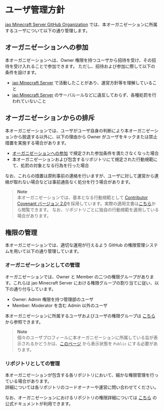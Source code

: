 # ユーザ管理方針

[jao Minecraft Server GitHub Organization](https://github.com/jaoafa) では、本オーガニゼーションに所属するユーザについて以下の通り管理します。

## オーガニゼーションへの参加

本オーガニゼーションへは、Owner 権限を持つユーザから招待を受け、その招待を受け入れることで参加できます。
ただし、招待および参加に際して以下の条件を設けます。

- [jao Minecraft Server](https://jaoafa.com) で活動したことがあり、運営方針等を理解していること
- [jao Minecraft Server](https://jaoafa.com) のサーバルールなどに違反しておらず、各種処罰を行われていないこと

## オーガニゼーションからの排斥

本オーガニゼーションでは、ユーザがユーザ自身の判断により本オーガニゼーションから脱退する以外に、以下の理由から Owner がユーザをキックまたは禁止措置を実施する場合があります。

- [オーガニゼーションへの参加](#オーガニゼーションへの参加) で規定された参加条件を満たさなくなった場合
- 本オーガニゼーションおよび包含するリポジトリにて規定された行動規範にて、処罰の対象となる行為を行った場合

なお、これらの措置は原則事前の連絡を行いますが、ユーザに対して運営から連絡が取れない場合などは事前通告なく処分を行う場合があります。

> **Note**  
> 本オーガニゼーションでは、基本となる行動規範として [Contributor Covenant バージョン 2.0](https://www.contributor-covenant.org/version/2/0/code_of_conduct/)を採用しています。実際の適用文書は[こちら](https://github.com/jaoafa/.github/blob/master/CODE_OF_CONDUCT.md)から閲覧できます。
> なお、リポジトリごとに独自の行動規範を適用している場合があります。

## 権限の管理

本オーガニゼーションでは、適切な運用が行えるよう GitHub の権限管理システムを用いて以下の通り管理しています。

### オーガニゼーションとしての管理

オーガニゼーションでは、Owner と Member の二つの権限グループがあります。これらは jao Minecraft Server における権限グループの割り当てに従い、以下の通り付与しています。

- Owner: Admin 権限を持つ管理部のユーザ
- Member: Moderator を含む Admin 以外のユーザ

本オーガニゼーションに所属するユーザおよびユーザの権限グループは [こちら](https://github.com/orgs/jaoafa/people) から参照できます。

> **Note**  
> 個々のユーザプロフィールに本オーガニゼーションに所属している旨が表示されるかどうかは、[このページ](https://github.com/orgs/jaoafa/people) から表示状態を `Public` にする必要があります。

### リポジトリとしての管理

本オーガニゼーションが包含する各リポジトリにおいて、細かな権限管理を行っている場合があります。  
詳細については各リポジトリのコードオーナーや運営に問い合わせてください。

なお、オーガニゼーションにおけるリポジトリの権限詳細については [こちら](https://docs.github.com/ja/organizations/managing-user-access-to-your-organizations-repositories/repository-roles-for-an-organization) の公式ドキュメントが利用できます。
